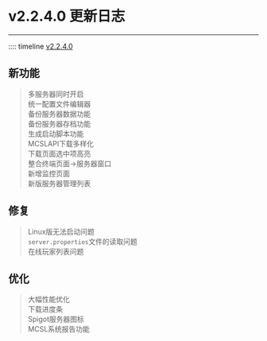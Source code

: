 # v2.2.4.0 更新日志  

___

:::: timeline [v2.2.4.0](https://github.com/MCSLTeam/MCSL2/releases/tag/v2.2.4.0)

## 新功能  

> 多服务器同时开启  
> 统一配置文件编辑器  
> 备份服务器数据功能  
> 备份服务器存档功能  
> 生成启动脚本功能  
> MCSLAPI下载多样化  
> 下载页面选中项高亮  
> 整合终端页面->服务器窗口  
> 新增监控页面  
> 新版服务器管理列表  

## 修复  

> Linux版无法启动问题  
> `server.properties`文件的读取问题  
> 在线玩家列表问题

## 优化  

> 大幅性能优化  
> 下载进度条  
> Spigot服务器图标  
> MCSL系统报告功能  
